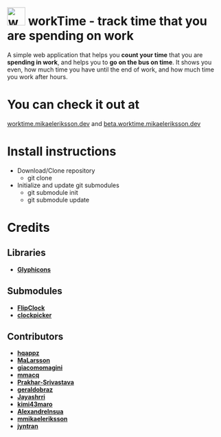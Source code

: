 # <img src="images/favicon.png" width="42" alt="workTime logo"> workTime - track time that you are spending on work
A simple web application that helps you **count your time** that you are **spending in work**, and helps you to **go on the bus on time**. It shows you even, how much time you have until the end of work, and how much time you work after hours.

# You can check it out at
[worktime.mikaeleriksson.dev](https://worktime.mikaeleriksson.dev) and [beta.worktime.mikaeleriksson.dev](https://beta.worktime.mikaeleriksson.dev)

# Install instructions
* Download/Clone repository
  * git clone <repository url>
* Initialize and update git submodules
  * git submodule init
  * git submodule update

# Credits
## Libraries
- [**Glyphicons**](https://www.glyphicons.com/)

## Submodules
- [**FlipClock**](https://github.com/objectivehtml/FlipClock/)
- [**clockpicker**](https://github.com/weareoutman/clockpicker/)

## Contributors
- [**hqappz**](https://github.com/hqappz)
- [**MaLarsson**](https://github.com/MaLarsson)
- [**giacomomagini**](https://github.com/giacomomagini)
- [**mmacq**](https://github.com/mmacq)
- [**Prakhar-Srivastava**](https://github.com/Prakhar-Srivastava)
- [**geraldobraz**](https://github.com/geraldobraz)
- [**Jayashrri**](https://github.com/Jayashrri)
- [**kimi43maro**](https://github.com/kimi43maro)
- [**AlexandreInsua**](https://github.com/AlexandreInsua)
- [**mmikaeleriksson**](https://github.com/mmikaeleriksson)
- [**jyntran**](https://github.com/jyntran)
